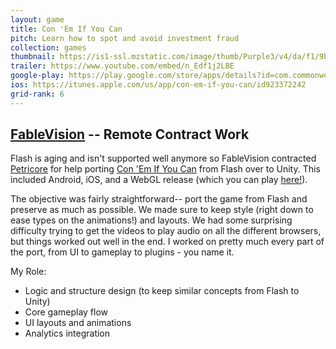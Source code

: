 ```yaml
---
layout: game
title: Con 'Em If You Can
pitch: Learn how to spot and avoid investment fraud
collection: games
thumbnail: https://is1-ssl.mzstatic.com/image/thumb/Purple3/v4/da/f1/9b/daf19b7a-1506-d502-c84c-962a825e06f1/source/512x512bb.jpg
trailer: https://www.youtube.com/embed/n_Edf1j2LBE
google-play: https://play.google.com/store/apps/details?id=com.commonwealth.fraudville
ios: https://itunes.apple.com/us/app/con-em-if-you-can/id923372242
grid-rank: 6
---
```


## [FableVision](https://www.fablevisionstudios.com/) -- Remote Contract Work

Flash is aging and isn't supported well anymore so FableVision contracted [Petricore](https://petricoregames.com/) for help porting [Con 'Em If You Can](https://www.conemifyoucan.org/) from Flash over to Unity. This included Android, iOS, and a WebGL release (which you can play [here!](https://www.conemifyoucan.org/ConEmWebGL/index.html)).

The objective was fairly straightforward-- port the game from Flash and preserve as much as possible. We made sure to keep style (right down to ease types on the animations!) and layouts. We had some surprising difficulty trying to get the videos to play audio on all the different browsers, but things worked out well in the end. I worked on pretty much every part of the port, from UI to gameplay to plugins - you name it.

My Role:
- Logic and structure design (to keep similar concepts from Flash to Unity)
- Core gameplay flow
- UI layouts and animations
- Analytics integration
